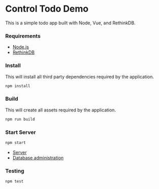 # Control Todo Demo

This is a simple todo app built with Node, Vue, and RethinkDB.

### Requirements

- [Node.js](https://nodejs.org/en/download/)
- [RethinkDB](https://rethinkdb.com/docs/install/)

### Install

This will install all third party dependencies required by the application.

```bash
npm install
```

### Build

This will create all assets required by the application.

```bash
npm run build
```

### Start Server

```bash
npm start
```

- [Server](http://localhost:8000/)
- [Database administration](http://localhost:8080/)

### Testing

```bash
npm test
```
